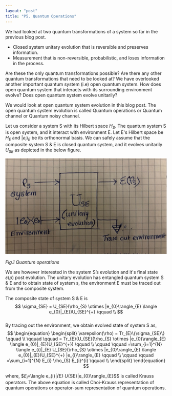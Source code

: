 ```yaml
---
layout: "post"
title: "P5. Quantum Operations"
---
```

We had looked at two quantum transformations of a system so far in the previous blog post.

- Closed system unitary evolution that is reversible and preserves information.
- Measurement that is non-reversible, probabilistic, and loses information in the process.

Are these the only quantum transformations possible? Are there any other quantum transformations that need to be looked at? We have overlooked another important quantum system (i.e) open quantum system. How does open quantum system that interacts with its surrounding environment evolve? Does open quantum system evolve unitarily?  

We would look at open quantum system evolution in this blog post. The open quantum system evolution is called Quantum operations or Quantum channel or Quantum noisy channel.  

Let us consider a system S with its Hilbert space $H_{S}$. The quantum system S is open system, and it interact with environment E. Let E's Hilbert space be $H_{E}$ and $|e_{i}\rangle_{E}$ be its orthonormal basis. We can safely assume that the composite system S & E is closed quantum system, and it evolves unitarily $U_{SE}$ as depicted in the below figure.  

![quantum operation image](/assets/images/quantum_operations.jpg)   

*Fig.1 Quantum operations* 

We are however interested in the system S’s evolution and it's final state $\varepsilon(\rho)$ post evolution. The unitary evolution has entangled quantum system S & E and to obtain state of system s, the environment E must be traced out from the composite system.  

The composite state of system S & E is  
$$
\sigma_{SE} = U_{SE}(\rho_{S} \otimes |e_{0}\rangle_{E} \langle e_{0}|_{E})U_{SE}^{+}  \qquad \\
$$  
By tracing out the environment, we obtain evolved state of  system S as,  
$$
\begin{equation}
\begin{split}
\varepsilon(\rho) = Tr_{E}\{\sigma_{SE}\}  \qquad \\
  \qquad   \qquad = Tr_{E}(U_{SE}(\rho_{S} \otimes |e_{0}\rangle_{E} \langle e_{0}|_{E})U_{SE}^{+})  \qquad \\
  \qquad   \qquad =\sum_{i=1}^{N} \langle e_{i}|_{E} U_{SE}(\rho_{S} \otimes |e_{0}\rangle_{E} \langle e_{0}|_{E})U_{SE}^{+} |e_{i}\rangle_{E}   \qquad \\
  \qquad   \qquad =\sum_{i=1}^{N} E_{i} \rho_{S} E_{i}^{i}   \qquad \\
\end{split}
\end{equation}
$$  

where, $$E_{i}=$\langle e_{i}|_{E} U_{SE}|e_{0}\rangle_{E}$$ is called Krauss operators. The above equation is called Choi-Krauss representation of quantum operations or operator-sum representation of quantum operations.

